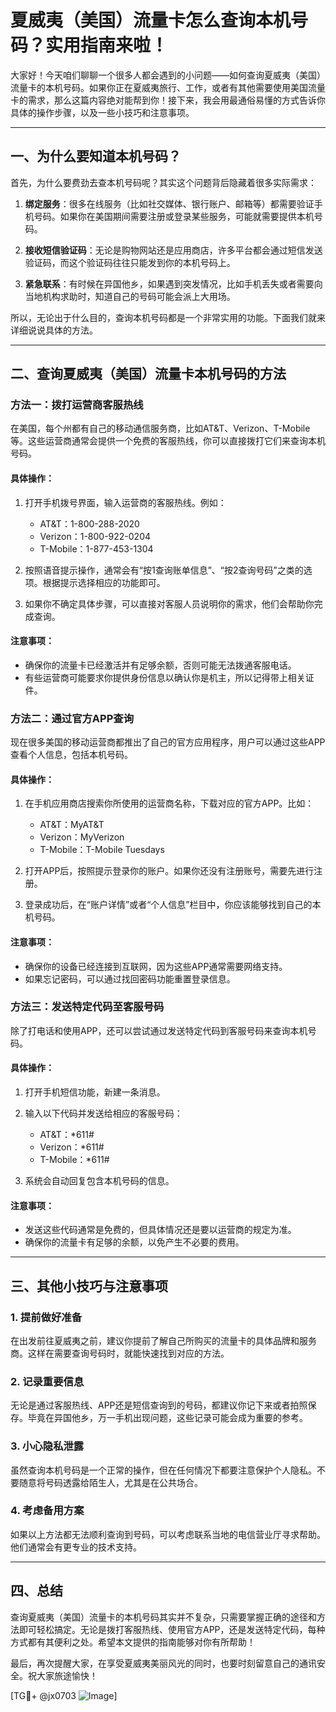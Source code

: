 # 夏威夷（美国）流量卡怎么查询本机号码？实用指南来啦！

大家好！今天咱们聊聊一个很多人都会遇到的小问题——如何查询夏威夷（美国）流量卡的本机号码。如果你正在夏威夷旅行、工作，或者有其他需要使用美国流量卡的需求，那么这篇内容绝对能帮到你！接下来，我会用最通俗易懂的方式告诉你具体的操作步骤，以及一些小技巧和注意事项。

---

## 一、为什么要知道本机号码？

首先，为什么要费劲去查本机号码呢？其实这个问题背后隐藏着很多实际需求：

1. **绑定服务**：很多在线服务（比如社交媒体、银行账户、邮箱等）都需要验证手机号码。如果你在美国期间需要注册或登录某些服务，可能就需要提供本机号码。
   
2. **接收短信验证码**：无论是购物网站还是应用商店，许多平台都会通过短信发送验证码，而这个验证码往往只能发到你的本机号码上。

3. **紧急联系**：有时候在异国他乡，如果遇到突发情况，比如手机丢失或者需要向当地机构求助时，知道自己的号码可能会派上大用场。

所以，无论出于什么目的，查询本机号码都是一个非常实用的功能。下面我们就来详细说说具体的方法。

---

## 二、查询夏威夷（美国）流量卡本机号码的方法

### 方法一：拨打运营商客服热线

在美国，每个州都有自己的移动通信服务商，比如AT&T、Verizon、T-Mobile等。这些运营商通常会提供一个免费的客服热线，你可以直接拨打它们来查询本机号码。

#### 具体操作：
1. 打开手机拨号界面，输入运营商的客服热线。例如：
   - AT&T：1-800-288-2020
   - Verizon：1-800-922-0204
   - T-Mobile：1-877-453-1304
   
2. 按照语音提示操作，通常会有“按1查询账单信息”、“按2查询号码”之类的选项。根据提示选择相应的功能即可。

3. 如果你不确定具体步骤，可以直接对客服人员说明你的需求，他们会帮助你完成查询。

#### 注意事项：
- 确保你的流量卡已经激活并有足够余额，否则可能无法拨通客服电话。
- 有些运营商可能要求你提供身份信息以确认你是机主，所以记得带上相关证件。

### 方法二：通过官方APP查询

现在很多美国的移动运营商都推出了自己的官方应用程序，用户可以通过这些APP查看个人信息，包括本机号码。

#### 具体操作：
1. 在手机应用商店搜索你所使用的运营商名称，下载对应的官方APP。比如：
   - AT&T：MyAT&T
   - Verizon：MyVerizon
   - T-Mobile：T-Mobile Tuesdays

2. 打开APP后，按照提示登录你的账户。如果你还没有注册账号，需要先进行注册。

3. 登录成功后，在“账户详情”或者“个人信息”栏目中，你应该能够找到自己的本机号码。

#### 注意事项：
- 确保你的设备已经连接到互联网，因为这些APP通常需要网络支持。
- 如果忘记密码，可以通过找回密码功能重置登录信息。

### 方法三：发送特定代码至客服号码

除了打电话和使用APP，还可以尝试通过发送特定代码到客服号码来查询本机号码。

#### 具体操作：
1. 打开手机短信功能，新建一条消息。
2. 输入以下代码并发送给相应的客服号码：
   - AT&T：*611#
   - Verizon：*611#
   - T-Mobile：*611#

3. 系统会自动回复包含本机号码的信息。

#### 注意事项：
- 发送这些代码通常是免费的，但具体情况还是要以运营商的规定为准。
- 确保你的流量卡有足够的余额，以免产生不必要的费用。

---

## 三、其他小技巧与注意事项

### 1. 提前做好准备
在出发前往夏威夷之前，建议你提前了解自己所购买的流量卡的具体品牌和服务商。这样在需要查询号码时，就能快速找到对应的方法。

### 2. 记录重要信息
无论是通过客服热线、APP还是短信查询到的号码，都建议你记下来或者拍照保存。毕竟在异国他乡，万一手机出现问题，这些记录可能会成为重要的参考。

### 3. 小心隐私泄露
虽然查询本机号码是一个正常的操作，但在任何情况下都要注意保护个人隐私。不要随意将号码透露给陌生人，尤其是在公共场合。

### 4. 考虑备用方案
如果以上方法都无法顺利查询到号码，可以考虑联系当地的电信营业厅寻求帮助。他们通常会有更专业的技术支持。

---

## 四、总结

查询夏威夷（美国）流量卡的本机号码其实并不复杂，只需要掌握正确的途径和方法即可轻松搞定。无论是拨打客服热线、使用官方APP，还是发送特定代码，每种方式都有其便利之处。希望本文提供的指南能够对你有所帮助！

最后，再次提醒大家，在享受夏威夷美丽风光的同时，也要时刻留意自己的通讯安全。祝大家旅途愉快！

[TG💪+ @jx0703 ![Image](https://github.com/user-attachments/assets/dbca1d08-cadb-493c-b0ec-ad6f7a83f270)]